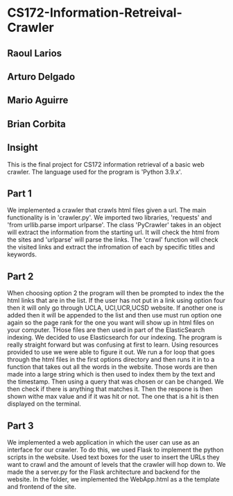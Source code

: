 # CS172-Information-Retreival-Crawler
 
## Raoul Larios
## Arturo Delgado
## Mario Aguirre
## Brian Corbita


## Insight

This is the final project for CS172 information retrieval of a basic web crawler. The language used for the program is 'Python 3.9.x'.

## Part 1

We implemented a crawler that crawls html files given a url. The main functionality is in 'crawler.py'. We imported two libraries, 'requests' and 'from urllib.parse import urlparse'. The class 'PyCrawler' takes in an object will extract the information from the starting url. It will check the html from the sites and 'urlparse' will parse the links. The 'crawl' function will check the visited links and extract the infromation of each by specific titles and keywords.

## Part 2
When choosing option 2 the program will then be prompted to index the the html links that are in the list. If the user has not put in a link using option four then it will only go through UCLA, UCI,UCR,UCSD website. If another one is added then it will be appended to the list and then use must run option one again so the page rank for the one you want will show up in html files on your computer. THose files are then used in part of the ElasticSearch indexing. We decided to use Elasticsearch for our indexing. The program is really straight forward but was confusing at first to learn. Using resources provided to use we were able to figure it out. We run a for loop that goes through the html files in the first options directory and then runs it in to a function that takes out all the words in the website. Those words are then made into a large string which is then used to index them by the text and the timestamp. Then using a query that was chosen or can be changed. We then check if there is anything that matches it. Then the respone is then shown withe max value and if it was hit or not. The one that is a hit is then displayed on the terminal.

## Part 3

We implemented a web application in which the user can use as an interface for our crawler. To do this, we used Flask to implement the python scripts in the website. Used text boxes for the user to insert the URLs they want to crawl and the amount of levels that the crawler will hop down to. We made the a server.py for the Flask architecture and backend for the website. In the folder, we implemented the WebApp.html as a the template and frontend of the site.
